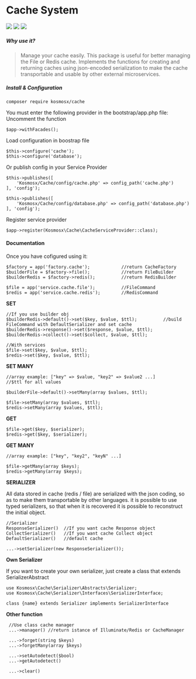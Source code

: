 # Cache System

![](https://img.shields.io/badge/version-1.0.0-green.svg) ![](https://img.shields.io/badge/laravel->=5.7-blue.svg) ![](https://img.shields.io/badge/lumen->=5.7-blue.svg)

##### Why use it?
>Manage your cache easily.
This package is useful for better managing the File or Redis cache. Implements the functions for creating and returning caches using json-encoded serialization to make the cache transportable and usable by other external microservices.


##### Install & Configuration
    
    composer require kosmosx/cache

You must enter the following provider in the bootstrap/app.php file:
Uncomment the function 
    
    $app->withFacades();

Load configuration in boostrap file

	$this->configure('cache');
	$this->configure('database');
Or publish config in your Service Provider

    $this->publishes([
        'Kosmosx/Cache/config/cache.php' => config_path('cache.php')
    ], 'config');
    
    $this->publishes([
        'Kosmosx/Cache/config/database.php' => config_path('database.php')
    ], 'config');
    
Register service provider 
    
    $app->register(Kosmosx\Cache\CacheServiceProvider::class);

#### Documentation
Once you have cofigured using it:

    $factory = app('factory.cache');            //return CacheFactory
    $builderFile = $factory->file();            //return FileBuilder
    $builderRedis = $factory->redis();          //return RedisBuilder
        
    $file = app('service.cache.file');          //FileCommand
    $redis = app('service.cache.redis');        //RedisCommand

**SET**

    //If you use builder obj  
    $builderRedis->default()->set($key, $value, $ttl);          //build FileCommand with DefaultSerializer and set cache
    $builderRedis->response()->set($response, $value, $ttl);
    $builderRedis->collect()->set($collect, $value, $ttl);
    
    //With services 
    $file->set($key, $value, $ttl);
    $redis->set($key, $value, $ttl);

**SET MANY**

    //array example: ["key" => $value, "key2" => $value2 ...]
    //$ttl for all values
    
    $builderFile->default()->setMany(array $values, $ttl);
    
    $file->setMany(array $values, $ttl);
    $redis->setMany(array $values, $ttl);
    
**GET**
    
    $file->get($key, $serializer);
    $redis->get($key, $serializer);
    
**GET MANY**

    //array example: ["key", "key2", "keyN" ...]
    
    $file->getMany(array $keys);
    $redis->getMany(array $keys);
    
**SERIALIZER**

All data stored in cache (redis / file) are serialized with the json coding, so as to make them transportable by other languages.
it is possible to use typed serializers, so that when it is recovered it is possible to reconstruct the initial object. 
    
    //Serializer 
    ResponseSerializer()  //If you want cache Response object 
    CollectSerializer()   //If you want cache Collect object 
    DefaultSerializer()   //default cache
    
    ...->setSerializer(new ResponseSerializer());
                  
**Own Serializer**

If you want to create your own serializer, just create a class that extends SerializerAbstract

    use Kosmosx\Cache\Serializer\Abstracts\Serializer;
    use Kosmosx\Cache\Serializer\Interfaces\SerializerInterface;
        
    class {name} extends Serializer implements SerializerInterface

**Other function**

     //Use class cache manager 
     ...->manager()	//return istance of Illuminate/Redis or CacheManager     
     
     ...->forget(string $keys)
     ...->forgetMany(array $keys)
     
     ...->setAutodetect($bool)
     ...->getAutodetect()
     
     ...->clear()
         
